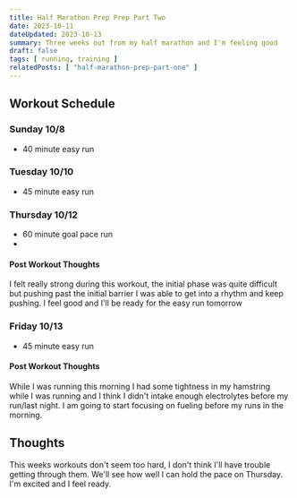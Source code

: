 ```yaml
---
title: Half Marathon Prep Prep Part Two
date: 2023-10-11
dateUpdated: 2023-10-13
summary: Three weeks out from my half marathon and I'm feeling good
draft: false
tags: [ running, training ]
relatedPosts: [ "half-marathon-prep-part-one" ]  
---
```


## Workout Schedule

### Sunday 10/8

- 40 minute easy run

### Tuesday 10/10

- 45 minute easy run

### Thursday 10/12

- 60 minute goal pace run
- 
#### Post Workout Thoughts

I felt really strong during this workout, the initial phase was quite difficult but pushing past the initial barrier I was able to get into a rhythm and keep pushing. I feel good and I'll be ready for the easy run tomorrow

### Friday 10/13

- 45 minute easy run

#### Post Workout Thoughts

While I was running this morning I had some tightness in my hamstring while I was running and I think I didn't intake enough electrolytes before my run/last night. I am going to start focusing on fueling before my runs in the morning.

## Thoughts

This weeks workouts don't seem too hard, I don't think I'll have trouble getting through them. We'll see how well I can
hold the pace on Thursday. I'm excited and I feel ready.